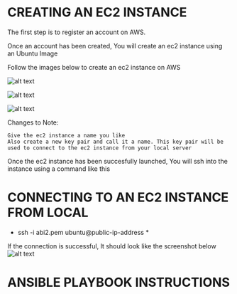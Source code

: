 # CREATING AN EC2 INSTANCE
The first step is to register an account on AWS. 

Once an account has been created, You will create an ec2 instance using an Ubuntu Image


Follow the images below to create an ec2 instance on AWS

![alt text](<Screenshot 2024-02-27 at 9.35.11 AM.png>) 


![alt text](<Screenshot 2024-02-27 at 9.35.47 AM.png>)


![alt text](<Screenshot 2024-02-27 at 9.35.58 AM.png>)



Changes to Note: 
```
Give the ec2 instance a name you like
Also create a new key pair and call it a name. This key pair will be used to connect to the ec2 instance from your local server
```

Once the ec2 instance has been succesfully launched, You will ssh into the instance using a command like this

# CONNECTING TO AN EC2 INSTANCE FROM LOCAL
* ssh -i abi2.pem ubuntu@public-ip-address *

If the connection is successful, It should look like the screenshot below
![alt text](<Screenshot 2024-02-27 at 12.51.04 PM.png>)

# ANSIBLE PLAYBOOK INSTRUCTIONS
